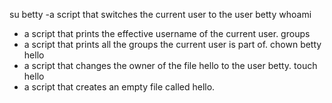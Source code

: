 su betty
-a script that switches the current user to the user betty
whoami
- a script that prints the effective username of the current user.
groups
- a script that prints all the groups the current user is part of.
chown betty hello
- a script that changes the owner of the file hello to the user betty.
touch hello
 - a script that creates an empty file called hello.
